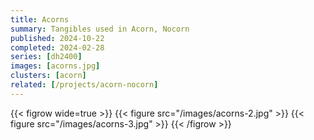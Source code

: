 ```yaml
---
title: Acorns
summary: Tangibles used in Acorn, Nocorn
published: 2024-10-22
completed: 2024-02-28
series: [dh2400]
images: [acorns.jpg]
clusters: [acorn]
related: [/projects/acorn-nocorn]
---
```


{{< figrow wide=true >}}
    {{< figure src="/images/acorns-2.jpg" >}}
    {{< figure src="/images/acorns-3.jpg" >}}
{{< /figrow >}}
